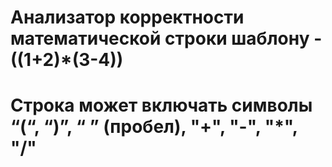  # Анализатор корректности математической строки шаблону - ((1+2)*(3-4))
 # Строка может включать символы “(“, “)”, “ ” (пробел), "+", "-", "*", "/"
